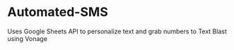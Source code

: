 # Automated-SMS
Uses Google Sheets API to personalize text and grab numbers to Text Blast using Vonage
